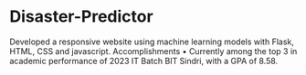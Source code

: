 # Disaster-Predictor
Developed a responsive website using machine learning models with Flask, HTML, CSS and javascript. Accomplishments • Currently among the top 3 in academic performance of 2023 IT Batch BIT Sindri, with a GPA of 8.58.

